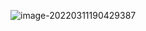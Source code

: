 ![image-20220311190429387](C:%5CUsers%5Cstar3%5CAppData%5CRoaming%5CTypora%5Ctypora-user-images%5Cimage-20220311190429387.png)